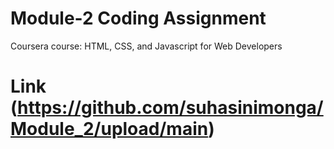 

# Module-2 Coding Assignment

Coursera course: HTML, CSS, and Javascript for Web Developers

# Link (https://github.com/suhasinimonga/Module_2/upload/main)

